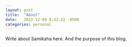 ```yaml
---
layout: post
title:  "About"
date:   2022-12-09 8:42:22 -0500
categories: personal
---
```

Write about Samiksha here. And the purpose of this blog.
